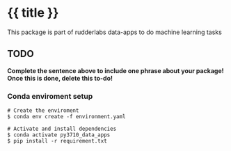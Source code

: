 # {{ title }}

This package is part of rudderlabs data-apps to do machine learning tasks

## TODO

**Complete the sentence above to include one phrase about your
package!  Once this is done, delete this to-do!**

### Conda enviroment setup
```
# Create the enviroment
$ conda env create -f environment.yaml

# Activate and install dependencies
$ conda activate py3710_data_apps
$ pip install -r requirement.txt
```
